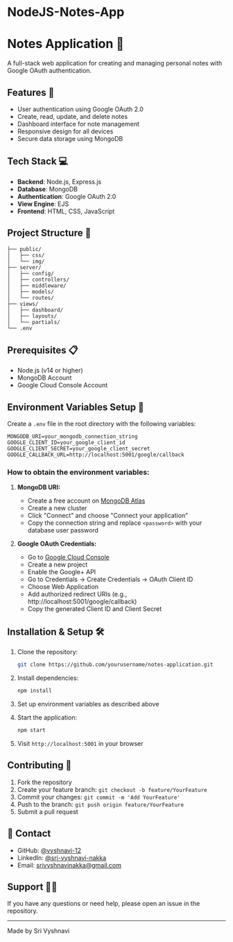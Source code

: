 # NodeJS-Notes-App
# Notes Application 📝

A full-stack web application for creating and managing personal notes with Google OAuth authentication.

## Features 🚀

- User authentication using Google OAuth 2.0
- Create, read, update, and delete notes
- Dashboard interface for note management
- Responsive design for all devices
- Secure data storage using MongoDB

## Tech Stack 💻

- **Backend**: Node.js, Express.js
- **Database**: MongoDB
- **Authentication**: Google OAuth 2.0
- **View Engine**: EJS
- **Frontend**: HTML, CSS, JavaScript

## Project Structure 📁

```
├── public/
│   ├── css/
│   └── img/
├── server/
│   ├── config/
│   ├── controllers/
│   ├── middleware/
│   ├── models/
│   └── routes/
├── views/
│   ├── dashboard/
│   ├── layouts/
│   └── partials/
└── .env
```

## Prerequisites 📋

- Node.js (v14 or higher)
- MongoDB Account
- Google Cloud Console Account

## Environment Variables Setup 🔐

Create a `.env` file in the root directory with the following variables:

```
MONGODB_URI=your_mongodb_connection_string
GOOGLE_CLIENT_ID=your_google_client_id
GOOGLE_CLIENT_SECRET=your_google_client_secret
GOOGLE_CALLBACK_URL=http://localhost:5001/google/callback
```

### How to obtain the environment variables:

1. **MongoDB URI:**
   - Create a free account on [MongoDB Atlas](https://www.mongodb.com/atlas)
   - Create a new cluster
   - Click "Connect" and choose "Connect your application"
   - Copy the connection string and replace `<password>` with your database user password

2. **Google OAuth Credentials:**
   - Go to [Google Cloud Console](https://console.cloud.google.com)
   - Create a new project
   - Enable the Google+ API
   - Go to Credentials → Create Credentials → OAuth Client ID
   - Choose Web Application
   - Add authorized redirect URIs (e.g., http://localhost:5001/google/callback)
   - Copy the generated Client ID and Client Secret

## Installation & Setup 🛠️

1. Clone the repository:
   ```bash
   git clone https://github.com/yourusername/notes-application.git
   ```

2. Install dependencies:
   ```bash
   npm install
   ```

3. Set up environment variables as described above

4. Start the application:
   ```bash
   npm start
   ```

5. Visit `http://localhost:5001` in your browser

## Contributing 🤝

1. Fork the repository
2. Create your feature branch: `git checkout -b feature/YourFeature`
3. Commit your changes: `git commit -m 'Add YourFeature'`
4. Push to the branch: `git push origin feature/YourFeature`
5. Submit a pull request

## 📧 Contact

- GitHub: [@vyshnavi-12](https://github.com/vyshnavi-12)
- LinkedIn: [@sri-vyshnavi-nakka](https://www.linkedin.com/in/sri-vyshnavi-nakka-38136428b/)
- Email: [srivyshnavinakka@gmail.com](mailto:srivyshnavinakka@gmail.com)

## Support 🙋‍♂️

If you have any questions or need help, please open an issue in the repository.

---
Made by Sri Vyshnavi

